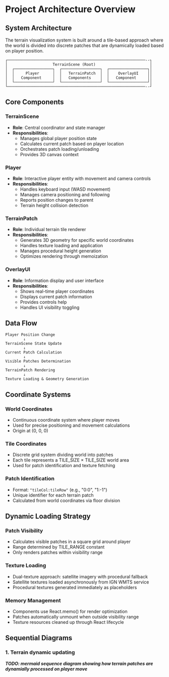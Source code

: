 # Project Architecture Overview

## System Architecture

The terrain visualization system is built around a tile-based approach where the world is divided into discrete patches that are dynamically loaded based on player position.

```
┌─────────────────────────────────────────────────────────────--┐
│                    TerrainScene (Root)                        │
│  ┌─────────────────┐  ┌─────────────────┐  ┌─────────────────┐│
│  │     Player      │  │   TerrainPatch  │  │    OverlayUI    ││
│  │   Component     │  │   Components    │  │   Component     ││
│  └─────────────────┘  └─────────────────┘  └─────────────────┘│
└─────────────────────────────────────────────────────────────--┘
```

## Core Components

### TerrainScene
- **Role**: Central coordinator and state manager
- **Responsibilities**:
  - Manages global player position state
  - Calculates current patch based on player location
  - Orchestrates patch loading/unloading
  - Provides 3D canvas context

### Player
- **Role**: Interactive player entity with movement and camera controls
- **Responsibilities**:
  - Handles keyboard input (WASD movement)
  - Manages camera positioning and following
  - Reports position changes to parent
  - Terrain height collision detection

### TerrainPatch
- **Role**: Individual terrain tile renderer
- **Responsibilities**:
  - Generates 3D geometry for specific world coordinates
  - Handles texture loading and application
  - Manages procedural height generation
  - Optimizes rendering through memoization

### OverlayUI
- **Role**: Information display and user interface
- **Responsibilities**:
  - Shows real-time player coordinates
  - Displays current patch information
  - Provides controls help
  - Handles UI visibility toggling

## Data Flow

```
Player Position Change
        ↓
TerrainScene State Update
        ↓
Current Patch Calculation
        ↓
Visible Patches Determination
        ↓
TerrainPatch Rendering
        ↓
Texture Loading & Geometry Generation
```

## Coordinate Systems

### World Coordinates
- Continuous coordinate system where player moves
- Used for precise positioning and movement calculations
- Origin at (0, 0, 0)

### Tile Coordinates
- Discrete grid system dividing world into patches
- Each tile represents a TILE_SIZE × TILE_SIZE world area
- Used for patch identification and texture fetching

### Patch Identification
- Format: `"tileCol:tileRow"` (e.g., "0:0", "1:-1")
- Unique identifier for each terrain patch
- Calculated from world coordinates via floor division

## Dynamic Loading Strategy

### Patch Visibility
- Calculates visible patches in a square grid around player
- Range determined by TILE_RANGE constant
- Only renders patches within visibility range

### Texture Loading
- Dual-texture approach: satellite imagery with procedural fallback
- Satellite textures loaded asynchronously from IGN WMTS service
- Procedural textures generated immediately as placeholders

### Memory Management
- Components use React.memo() for render optimization
- Patches automatically unmount when outside visibility range
- Texture resources cleaned up through React lifecycle


## Sequential Diagrams

### 1. Terrain dynamic updating
***TODO: mermaid sequence diagram showing how terrain patches are dynamially processed on player move***

